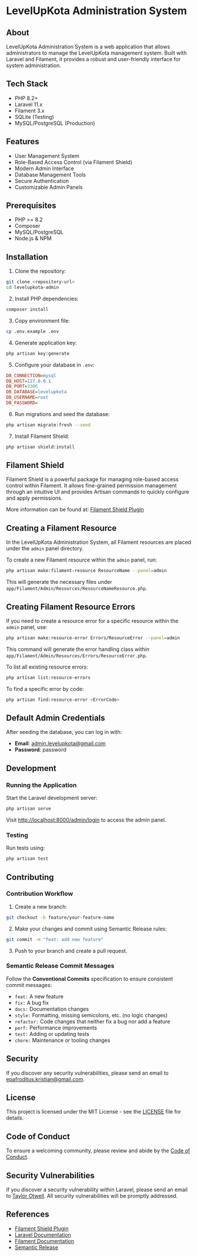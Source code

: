 # LevelUpKota Administration System

## About

LevelUpKota Administration System is a web application that allows administrators to manage the LevelUpKota management system. Built with Laravel and Filament, it provides a robust and user-friendly interface for system administration.

## Tech Stack

- PHP 8.2+
- Laravel 11.x
- Filament 3.x
- SQLite (Testing)
- MySQL/PostgreSQL (Production)

## Features

- User Management System
- Role-Based Access Control (via Filament Shield)
- Modern Admin Interface
- Database Management Tools
- Secure Authentication
- Customizable Admin Panels

## Prerequisites

- PHP >= 8.2
- Composer
- MySQL/PostgreSQL
- Node.js & NPM

## Installation

1. Clone the repository:
```sh
git clone <repository-url>
cd levelupkota-admin
```

2. Install PHP dependencies:
```sh
composer install
```

3. Copy environment file:
```sh
cp .env.example .env
```

4. Generate application key:
```sh
php artisan key:generate
```

5. Configure your database in `.env`:
```ini
DB_CONNECTION=mysql
DB_HOST=127.0.0.1
DB_PORT=3306
DB_DATABASE=levelupkota
DB_USERNAME=root
DB_PASSWORD=
```

6. Run migrations and seed the database:
```sh
php artisan migrate:fresh --seed
```

7. Install Filament Shield:
```sh
php artisan shield:install
```

## Filament Shield

Filament Shield is a powerful package for managing role-based access control within Filament. It allows fine-grained permission management through an intuitive UI and provides Artisan commands to quickly configure and apply permissions.

More information can be found at: [Filament Shield Plugin](https://filamentphp.com/plugins/bezhansalleh-shield)

## Creating a Filament Resource

In the LevelUpKota Administration System, all Filament resources are placed under the `admin` panel directory.

To create a new Filament resource within the `admin` panel, run:
```sh
php artisan make:filament-resource ResourceName --panel=admin
```
This will generate the necessary files under `app/Filament/Admin/Resources/ResourceNameResource.php`.

## Creating Filament Resource Errors

If you need to create a resource error for a specific resource within the `admin` panel, use:
```sh
php artisan make:resource-error Errors/ResourceError --panel=admin
```
This command will generate the error handling class within `app/Filament/Admin/Resources/Errors/ResourceError.php`.

To list all existing resource errors:
```sh
php artisan list:resource-errors
```
To find a specific error by code:
```sh
php artisan find:resource-error <ErrorCode>
```

## Default Admin Credentials

After seeding the database, you can log in with:
- **Email**: admin.levelupkota@gmail.com
- **Password**: password

## Development

### Running the Application

Start the Laravel development server:
```sh
php artisan serve
```

Visit [http://localhost:8000/admin/login](http://localhost:8000/admin/login) to access the admin panel.

### Testing

Run tests using:
```sh
php artisan test
```

## Contributing

### Contribution Workflow

1. Create a new branch:
```sh
git checkout -b feature/your-feature-name
```

2. Make your changes and commit using Semantic Release rules:
```sh
git commit -m "feat: add new feature"
```

3. Push to your branch and create a pull request.

### Semantic Release Commit Messages

Follow the **Conventional Commits** specification to ensure consistent commit messages:

- `feat:` A new feature
- `fix:` A bug fix
- `docs:` Documentation changes
- `style:` Formatting, missing semicolons, etc. (no logic changes)
- `refactor:` Code changes that neither fix a bug nor add a feature
- `perf:` Performance improvements
- `test:` Adding or updating tests
- `chore:` Maintenance or tooling changes

## Security

If you discover any security vulnerabilities, please send an email to [epafroditus.kristian@gmail.com](mailto:epafroditus.kristian@gmail.com).

## License

This project is licensed under the MIT License - see the [LICENSE](LICENSE) file for details.

## Code of Conduct

To ensure a welcoming community, please review and abide by the [Code of Conduct](https://laravel.com/docs/contributions#code-of-conduct).

## Security Vulnerabilities

If you discover a security vulnerability within Laravel, please send an email to [Taylor Otwell](mailto:taylor@laravel.com). All security vulnerabilities will be promptly addressed.

## References

- [Filament Shield Plugin](https://filamentphp.com/plugins/bezhansalleh-shield)
- [Laravel Documentation](https://laravel.com/docs)
- [Filament Documentation](https://filamentphp.com/docs)
- [Semantic Release](https://semantic-release.gitbook.io/semantic-release/)

